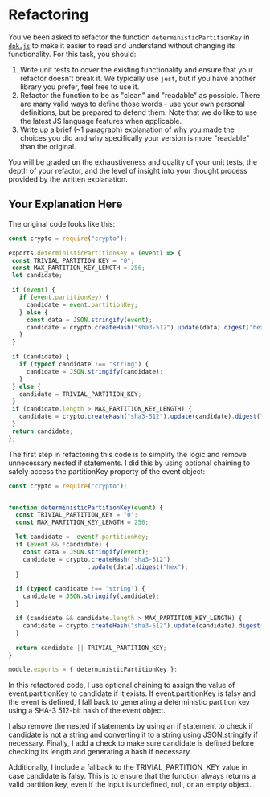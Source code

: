 # Refactoring

You've been asked to refactor the function `deterministicPartitionKey` in [`dpk.js`](dpk.js) to make it easier to read and understand without changing its functionality. For this task, you should:

1. Write unit tests to cover the existing functionality and ensure that your refactor doesn't break it. We typically use `jest`, but if you have another library you prefer, feel free to use it.
2. Refactor the function to be as "clean" and "readable" as possible. There are many valid ways to define those words - use your own personal definitions, but be prepared to defend them. Note that we do like to use the latest JS language features when applicable.
3. Write up a brief (~1 paragraph) explanation of why you made the choices you did and why specifically your version is more "readable" than the original.

You will be graded on the exhaustiveness and quality of your unit tests, the depth of your refactor, and the level of insight into your thought process provided by the written explanation.

## Your Explanation Here
 The original code looks like this:
 
 ````js
 const crypto = require("crypto");

exports.deterministicPartitionKey = (event) => {
  const TRIVIAL_PARTITION_KEY = "0";
  const MAX_PARTITION_KEY_LENGTH = 256;
  let candidate;

  if (event) {
    if (event.partitionKey) {
      candidate = event.partitionKey;
    } else {
      const data = JSON.stringify(event);
      candidate = crypto.createHash("sha3-512").update(data).digest("hex");
    }
  }

  if (candidate) {
    if (typeof candidate !== "string") {
      candidate = JSON.stringify(candidate);
    }
  } else {
    candidate = TRIVIAL_PARTITION_KEY;
  }
  if (candidate.length > MAX_PARTITION_KEY_LENGTH) {
    candidate = crypto.createHash("sha3-512").update(candidate).digest("hex");
  }
  return candidate;
};
````


The first step in refactoring this code is to simplify the logic and remove unnecessary nested if statements. I did this by using optional chaining to safely access the partitionKey property of the event object:

````js
const crypto = require("crypto");


function deterministicPartitionKey(event) {
  const TRIVIAL_PARTITION_KEY = "0";
  const MAX_PARTITION_KEY_LENGTH = 256;

  let candidate =  event?.partitionKey;
  if (event && !candidate) {
    const data = JSON.stringify(event);
    candidate = crypto.createHash("sha3-512")
                      .update(data).digest("hex");
  }

  if (typeof candidate !== "string") {
    candidate = JSON.stringify(candidate);
  }

  if (candidate && candidate.length > MAX_PARTITION_KEY_LENGTH) {
    candidate = crypto.createHash("sha3-512").update(candidate).digest("hex");
  }

  return candidate || TRIVIAL_PARTITION_KEY;
}

module.exports = { deterministicPartitionKey };
````

In this refactored code, I use optional chaining to assign the value of event.partitionKey to candidate if it exists. If event.partitionKey is falsy and the event is defined, I fall back to generating a deterministic partition key using a SHA-3 512-bit hash of the event object.

I also remove the nested if statements by using an if statement to check if candidate is not a string and converting it to a string using JSON.stringify if necessary. Finally, I add a check to make sure candidate is defined before checking its length and generating a hash if necessary.

Additionally, I include a fallback to the TRIVIAL_PARTITION_KEY value in case candidate is falsy. This is to ensure that the function always returns a valid partition key, even if the input is undefined, null, or an empty object.

